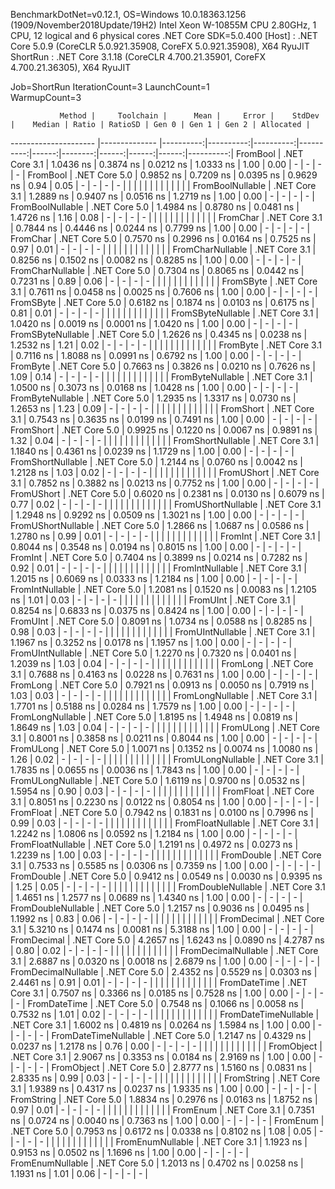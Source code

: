 
BenchmarkDotNet=v0.12.1, OS=Windows 10.0.18363.1256 (1909/November2018Update/19H2)
Intel Xeon W-10855M CPU 2.80GHz, 1 CPU, 12 logical and 6 physical cores
.NET Core SDK=5.0.400
  [Host]   : .NET Core 5.0.9 (CoreCLR 5.0.921.35908, CoreFX 5.0.921.35908), X64 RyuJIT
  ShortRun : .NET Core 3.1.18 (CoreCLR 4.700.21.35901, CoreFX 4.700.21.36305), X64 RyuJIT

Job=ShortRun  IterationCount=3  LaunchCount=1  
WarmupCount=3  

               Method |     Toolchain |      Mean |     Error |    StdDev |    Median | Ratio | RatioSD | Gen 0 | Gen 1 | Gen 2 | Allocated |
--------------------- |-------------- |----------:|----------:|----------:|----------:|------:|--------:|------:|------:|------:|----------:|
             FromBool | .NET Core 3.1 | 1.0436 ns | 0.3874 ns | 0.0212 ns | 1.0333 ns |  1.00 |    0.00 |     - |     - |     - |         - |
             FromBool | .NET Core 5.0 | 0.9852 ns | 0.7209 ns | 0.0395 ns | 0.9629 ns |  0.94 |    0.05 |     - |     - |     - |         - |
                      |               |           |           |           |           |       |         |       |       |       |           |
     FromBoolNullable | .NET Core 3.1 | 1.2889 ns | 0.9407 ns | 0.0516 ns | 1.2719 ns |  1.00 |    0.00 |     - |     - |     - |         - |
     FromBoolNullable | .NET Core 5.0 | 1.4984 ns | 0.8780 ns | 0.0481 ns | 1.4726 ns |  1.16 |    0.08 |     - |     - |     - |         - |
                      |               |           |           |           |           |       |         |       |       |       |           |
             FromChar | .NET Core 3.1 | 0.7844 ns | 0.4446 ns | 0.0244 ns | 0.7799 ns |  1.00 |    0.00 |     - |     - |     - |         - |
             FromChar | .NET Core 5.0 | 0.7570 ns | 0.2996 ns | 0.0164 ns | 0.7525 ns |  0.97 |    0.01 |     - |     - |     - |         - |
                      |               |           |           |           |           |       |         |       |       |       |           |
     FromCharNullable | .NET Core 3.1 | 0.8256 ns | 0.1502 ns | 0.0082 ns | 0.8285 ns |  1.00 |    0.00 |     - |     - |     - |         - |
     FromCharNullable | .NET Core 5.0 | 0.7304 ns | 0.8065 ns | 0.0442 ns | 0.7231 ns |  0.89 |    0.06 |     - |     - |     - |         - |
                      |               |           |           |           |           |       |         |       |       |       |           |
            FromSByte | .NET Core 3.1 | 0.7611 ns | 0.0458 ns | 0.0025 ns | 0.7606 ns |  1.00 |    0.00 |     - |     - |     - |         - |
            FromSByte | .NET Core 5.0 | 0.6182 ns | 0.1874 ns | 0.0103 ns | 0.6175 ns |  0.81 |    0.01 |     - |     - |     - |         - |
                      |               |           |           |           |           |       |         |       |       |       |           |
    FromSByteNullable | .NET Core 3.1 | 1.0420 ns | 0.0019 ns | 0.0001 ns | 1.0420 ns |  1.00 |    0.00 |     - |     - |     - |         - |
    FromSByteNullable | .NET Core 5.0 | 1.2626 ns | 0.4345 ns | 0.0238 ns | 1.2532 ns |  1.21 |    0.02 |     - |     - |     - |         - |
                      |               |           |           |           |           |       |         |       |       |       |           |
             FromByte | .NET Core 3.1 | 0.7116 ns | 1.8088 ns | 0.0991 ns | 0.6792 ns |  1.00 |    0.00 |     - |     - |     - |         - |
             FromByte | .NET Core 5.0 | 0.7663 ns | 0.3826 ns | 0.0210 ns | 0.7626 ns |  1.09 |    0.14 |     - |     - |     - |         - |
                      |               |           |           |           |           |       |         |       |       |       |           |
     FromByteNullable | .NET Core 3.1 | 1.0500 ns | 0.3073 ns | 0.0168 ns | 1.0428 ns |  1.00 |    0.00 |     - |     - |     - |         - |
     FromByteNullable | .NET Core 5.0 | 1.2935 ns | 1.3317 ns | 0.0730 ns | 1.2653 ns |  1.23 |    0.09 |     - |     - |     - |         - |
                      |               |           |           |           |           |       |         |       |       |       |           |
            FromShort | .NET Core 3.1 | 0.7543 ns | 0.3635 ns | 0.0199 ns | 0.7491 ns |  1.00 |    0.00 |     - |     - |     - |         - |
            FromShort | .NET Core 5.0 | 0.9925 ns | 0.1220 ns | 0.0067 ns | 0.9891 ns |  1.32 |    0.04 |     - |     - |     - |         - |
                      |               |           |           |           |           |       |         |       |       |       |           |
    FromShortNullable | .NET Core 3.1 | 1.1840 ns | 0.4361 ns | 0.0239 ns | 1.1729 ns |  1.00 |    0.00 |     - |     - |     - |         - |
    FromShortNullable | .NET Core 5.0 | 1.2144 ns | 0.0760 ns | 0.0042 ns | 1.2128 ns |  1.03 |    0.02 |     - |     - |     - |         - |
                      |               |           |           |           |           |       |         |       |       |       |           |
           FromUShort | .NET Core 3.1 | 0.7852 ns | 0.3882 ns | 0.0213 ns | 0.7752 ns |  1.00 |    0.00 |     - |     - |     - |         - |
           FromUShort | .NET Core 5.0 | 0.6020 ns | 0.2381 ns | 0.0130 ns | 0.6079 ns |  0.77 |    0.02 |     - |     - |     - |         - |
                      |               |           |           |           |           |       |         |       |       |       |           |
   FromUShortNullable | .NET Core 3.1 | 1.2948 ns | 0.9292 ns | 0.0509 ns | 1.3021 ns |  1.00 |    0.00 |     - |     - |     - |         - |
   FromUShortNullable | .NET Core 5.0 | 1.2866 ns | 1.0687 ns | 0.0586 ns | 1.2780 ns |  0.99 |    0.01 |     - |     - |     - |         - |
                      |               |           |           |           |           |       |         |       |       |       |           |
              FromInt | .NET Core 3.1 | 0.8044 ns | 0.3548 ns | 0.0194 ns | 0.8015 ns |  1.00 |    0.00 |     - |     - |     - |         - |
              FromInt | .NET Core 5.0 | 0.7404 ns | 0.3899 ns | 0.0214 ns | 0.7282 ns |  0.92 |    0.01 |     - |     - |     - |         - |
                      |               |           |           |           |           |       |         |       |       |       |           |
      FromIntNullable | .NET Core 3.1 | 1.2015 ns | 0.6069 ns | 0.0333 ns | 1.2184 ns |  1.00 |    0.00 |     - |     - |     - |         - |
      FromIntNullable | .NET Core 5.0 | 1.2081 ns | 0.1520 ns | 0.0083 ns | 1.2105 ns |  1.01 |    0.03 |     - |     - |     - |         - |
                      |               |           |           |           |           |       |         |       |       |       |           |
             FromUInt | .NET Core 3.1 | 0.8254 ns | 0.6833 ns | 0.0375 ns | 0.8424 ns |  1.00 |    0.00 |     - |     - |     - |         - |
             FromUInt | .NET Core 5.0 | 0.8091 ns | 1.0734 ns | 0.0588 ns | 0.8285 ns |  0.98 |    0.03 |     - |     - |     - |         - |
                      |               |           |           |           |           |       |         |       |       |       |           |
     FromUIntNullable | .NET Core 3.1 | 1.1967 ns | 0.3252 ns | 0.0178 ns | 1.1957 ns |  1.00 |    0.00 |     - |     - |     - |         - |
     FromUIntNullable | .NET Core 5.0 | 1.2270 ns | 0.7320 ns | 0.0401 ns | 1.2039 ns |  1.03 |    0.04 |     - |     - |     - |         - |
                      |               |           |           |           |           |       |         |       |       |       |           |
             FromLong | .NET Core 3.1 | 0.7688 ns | 0.4163 ns | 0.0228 ns | 0.7631 ns |  1.00 |    0.00 |     - |     - |     - |         - |
             FromLong | .NET Core 5.0 | 0.7921 ns | 0.0913 ns | 0.0050 ns | 0.7919 ns |  1.03 |    0.03 |     - |     - |     - |         - |
                      |               |           |           |           |           |       |         |       |       |       |           |
     FromLongNullable | .NET Core 3.1 | 1.7701 ns | 0.5188 ns | 0.0284 ns | 1.7579 ns |  1.00 |    0.00 |     - |     - |     - |         - |
     FromLongNullable | .NET Core 5.0 | 1.8195 ns | 1.4948 ns | 0.0819 ns | 1.8649 ns |  1.03 |    0.04 |     - |     - |     - |         - |
                      |               |           |           |           |           |       |         |       |       |       |           |
            FromULong | .NET Core 3.1 | 0.8001 ns | 0.3858 ns | 0.0211 ns | 0.8044 ns |  1.00 |    0.00 |     - |     - |     - |         - |
            FromULong | .NET Core 5.0 | 1.0071 ns | 0.1352 ns | 0.0074 ns | 1.0080 ns |  1.26 |    0.02 |     - |     - |     - |         - |
                      |               |           |           |           |           |       |         |       |       |       |           |
    FromULongNullable | .NET Core 3.1 | 1.7835 ns | 0.0655 ns | 0.0036 ns | 1.7843 ns |  1.00 |    0.00 |     - |     - |     - |         - |
    FromULongNullable | .NET Core 5.0 | 1.6119 ns | 0.9700 ns | 0.0532 ns | 1.5954 ns |  0.90 |    0.03 |     - |     - |     - |         - |
                      |               |           |           |           |           |       |         |       |       |       |           |
            FromFloat | .NET Core 3.1 | 0.8051 ns | 0.2230 ns | 0.0122 ns | 0.8054 ns |  1.00 |    0.00 |     - |     - |     - |         - |
            FromFloat | .NET Core 5.0 | 0.7942 ns | 0.1831 ns | 0.0100 ns | 0.7996 ns |  0.99 |    0.03 |     - |     - |     - |         - |
                      |               |           |           |           |           |       |         |       |       |       |           |
    FromFloatNullable | .NET Core 3.1 | 1.2242 ns | 1.0806 ns | 0.0592 ns | 1.2184 ns |  1.00 |    0.00 |     - |     - |     - |         - |
    FromFloatNullable | .NET Core 5.0 | 1.2191 ns | 0.4972 ns | 0.0273 ns | 1.2239 ns |  1.00 |    0.03 |     - |     - |     - |         - |
                      |               |           |           |           |           |       |         |       |       |       |           |
           FromDouble | .NET Core 3.1 | 0.7533 ns | 0.5585 ns | 0.0306 ns | 0.7359 ns |  1.00 |    0.00 |     - |     - |     - |         - |
           FromDouble | .NET Core 5.0 | 0.9412 ns | 0.0549 ns | 0.0030 ns | 0.9395 ns |  1.25 |    0.05 |     - |     - |     - |         - |
                      |               |           |           |           |           |       |         |       |       |       |           |
   FromDoubleNullable | .NET Core 3.1 | 1.4651 ns | 1.2577 ns | 0.0689 ns | 1.4340 ns |  1.00 |    0.00 |     - |     - |     - |         - |
   FromDoubleNullable | .NET Core 5.0 | 1.2157 ns | 0.9036 ns | 0.0495 ns | 1.1992 ns |  0.83 |    0.06 |     - |     - |     - |         - |
                      |               |           |           |           |           |       |         |       |       |       |           |
          FromDecimal | .NET Core 3.1 | 5.3210 ns | 0.1474 ns | 0.0081 ns | 5.3188 ns |  1.00 |    0.00 |     - |     - |     - |         - |
          FromDecimal | .NET Core 5.0 | 4.2657 ns | 1.6243 ns | 0.0890 ns | 4.2787 ns |  0.80 |    0.02 |     - |     - |     - |         - |
                      |               |           |           |           |           |       |         |       |       |       |           |
  FromDecimalNullable | .NET Core 3.1 | 2.6887 ns | 0.0320 ns | 0.0018 ns | 2.6879 ns |  1.00 |    0.00 |     - |     - |     - |         - |
  FromDecimalNullable | .NET Core 5.0 | 2.4352 ns | 0.5529 ns | 0.0303 ns | 2.4461 ns |  0.91 |    0.01 |     - |     - |     - |         - |
                      |               |           |           |           |           |       |         |       |       |       |           |
         FromDateTime | .NET Core 3.1 | 0.7507 ns | 0.3366 ns | 0.0185 ns | 0.7528 ns |  1.00 |    0.00 |     - |     - |     - |         - |
         FromDateTime | .NET Core 5.0 | 0.7548 ns | 0.1066 ns | 0.0058 ns | 0.7532 ns |  1.01 |    0.02 |     - |     - |     - |         - |
                      |               |           |           |           |           |       |         |       |       |       |           |
 FromDateTimeNullable | .NET Core 3.1 | 1.6002 ns | 0.4819 ns | 0.0264 ns | 1.5984 ns |  1.00 |    0.00 |     - |     - |     - |         - |
 FromDateTimeNullable | .NET Core 5.0 | 1.2147 ns | 0.4329 ns | 0.0237 ns | 1.2178 ns |  0.76 |    0.00 |     - |     - |     - |         - |
                      |               |           |           |           |           |       |         |       |       |       |           |
           FromObject | .NET Core 3.1 | 2.9067 ns | 0.3353 ns | 0.0184 ns | 2.9169 ns |  1.00 |    0.00 |     - |     - |     - |         - |
           FromObject | .NET Core 5.0 | 2.8777 ns | 1.5160 ns | 0.0831 ns | 2.8335 ns |  0.99 |    0.03 |     - |     - |     - |         - |
                      |               |           |           |           |           |       |         |       |       |       |           |
           FromString | .NET Core 3.1 | 1.9389 ns | 0.4317 ns | 0.0237 ns | 1.9335 ns |  1.00 |    0.00 |     - |     - |     - |         - |
           FromString | .NET Core 5.0 | 1.8834 ns | 0.2976 ns | 0.0163 ns | 1.8752 ns |  0.97 |    0.01 |     - |     - |     - |         - |
                      |               |           |           |           |           |       |         |       |       |       |           |
             FromEnum | .NET Core 3.1 | 0.7351 ns | 0.0724 ns | 0.0040 ns | 0.7363 ns |  1.00 |    0.00 |     - |     - |     - |         - |
             FromEnum | .NET Core 5.0 | 0.7953 ns | 0.6172 ns | 0.0338 ns | 0.8102 ns |  1.08 |    0.05 |     - |     - |     - |         - |
                      |               |           |           |           |           |       |         |       |       |       |           |
     FromEnumNullable | .NET Core 3.1 | 1.1923 ns | 0.9153 ns | 0.0502 ns | 1.1696 ns |  1.00 |    0.00 |     - |     - |     - |         - |
     FromEnumNullable | .NET Core 5.0 | 1.2013 ns | 0.4702 ns | 0.0258 ns | 1.1931 ns |  1.01 |    0.06 |     - |     - |     - |         - |
